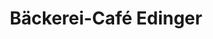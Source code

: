 ---
title: "Bäckerei-Café Edinger"
url: /gingen-an-der-fils/baeckerei-cafe-edinger/
shop: Bäckerei
---